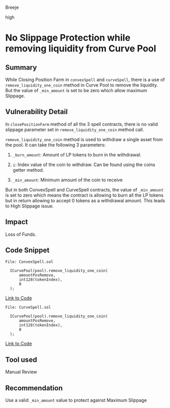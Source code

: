Breeje

high

# No Slippage Protection while removing liquidity from Curve Pool

## Summary

While Closing Position Farm in `convexSpell` and `curveSpell`, there is a use of `remove_liquidity_one_coin` method in Curve Pool to remove the liquidity. But the value of `_min_amount` is set to be zero which allow maximum Slippage.

## Vulnerability Detail

In `closePositionFarm` method of all the 3 spell contracts, there is no valid slippage parameter set in `remove_liquidity_one_coin` method call. 

`remove_liquidity_one_coin` method is used to withdraw a single asset from the pool. It can take the following 3 parameters:

1. `_burn_amount`: Amount of LP tokens to burn in the withdrawal.

2. `i`: Index value of the coin to withdraw. Can be found using the coins getter method.

3. `_min_amount`: Minimum amount of the coin to receive

But in both ConvexSpell and CurveSpell contracts, the value of `_min_amount` is set to zero which means the contract is allowing to burn all the LP tokens but in return allowing to accept 0 tokens as a withdrawal amount. This leads to High Slippage issue.

## Impact

Loss of Funds.

## Code Snippet

```solidity
File: ConvexSpell.sol

  ICurvePool(pool).remove_liquidity_one_coin( 
      amountPosRemove,
      int128(tokenIndex),
      0
  );

```
[Link to Code](https://github.com/sherlock-audit/2023-04-blueberry/blob/main/blueberry-core/contracts/spell/ConvexSpell.sol#L204-L208)

```solidity
File: CurveSpell.sol

  ICurvePool(pool).remove_liquidity_one_coin( 
      amountPosRemove,
      int128(tokenIndex),
      0
  );

```
[Link to Code](https://github.com/sherlock-audit/2023-04-blueberry/blob/main/blueberry-core/contracts/spell/CurveSpell.sol#L197-L201)

## Tool used

Manual Review

## Recommendation

Use a valid `_min_amount` value to protect against Maximum Slippage